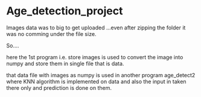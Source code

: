 # Age_detection_project

Images data was to big to get uploaded ...even after zipping the folder it was no comming under the file size.

So....

here the 1st program i.e. store images is used to convert the image into numpy and store them in single file that is data.

that data file with images as numpy is used in another program age_detect2 where KNN algorithm is implemented on data and also the input in taken there only and prediction is done on them.
